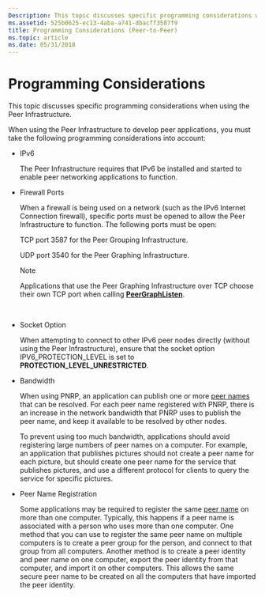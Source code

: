 ```yaml
---
Description: This topic discusses specific programming considerations when using the Peer Infrastructure.
ms.assetid: 525b0625-ec13-4aba-a741-dbacff3587f9
title: Programming Considerations (Peer-to-Peer)
ms.topic: article
ms.date: 05/31/2018
---
```


# Programming Considerations

This topic discusses specific programming considerations when using the Peer Infrastructure.

When using the Peer Infrastructure to develop peer applications, you must take the following programming considerations into account:

-   IPv6

    The Peer Infrastructure requires that IPv6 be installed and started to enable peer networking applications to function.

-   Firewall Ports

    When a firewall is being used on a network (such as the IPv6 Internet Connection firewall), specific ports must be opened to allow the Peer Infrastructure to function. The following ports must be open:

    TCP port 3587 for the Peer Grouping Infrastructure.

    UDP port 3540 for the Peer Graphing Infrastructure.

    > [!Note]  
    > Applications that use the Peer Graphing Infrastructure over TCP choose their own TCP port when calling [**PeerGraphListen**](/windows/desktop/api/P2P/nf-p2p-peergraphlisten).

     

-   Socket Option

    When attempting to connect to other IPv6 peer nodes directly (without using the Peer Infrastructure), ensure that the socket option IPV6\_PROTECTION\_LEVEL is set to **PROTECTION\_LEVEL\_UNRESTRICTED**.

-   Bandwidth

    When using PNRP, an application can publish one or more [peer names](peer-names.md) that can be resolved. For each peer name registered with PNRP, there is an increase in the network bandwidth that PNRP uses to publish the peer name, and keep it available to be resolved by other nodes.

    To prevent using too much bandwidth, applications should avoid registering large numbers of peer names on a computer. For example, an application that publishes pictures should not create a peer name for each picture, but should create one peer name for the service that publishes pictures, and use a different protocol for clients to query the service for specific pictures.

-   Peer Name Registration

    Some applications may be required to register the same [peer name](peer-names.md) on more than one computer. Typically, this happens if a peer name is associated with a person who uses more than one computer. One method that you can use to register the same peer name on multiple computers is to create a peer group for the person, and connect to that group from all computers. Another method is to create a peer identity and peer name on one computer, export the peer identity from that computer, and import it on other computers. This allows the same secure peer name to be created on all the computers that have imported the peer identity.

 

 



